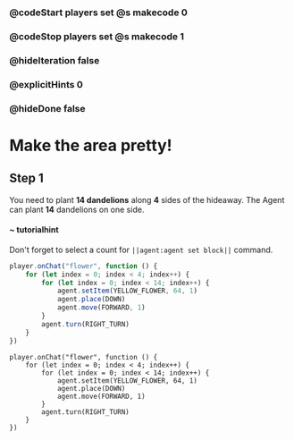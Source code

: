 ### @codeStart players set @s makecode 0
### @codeStop players set @s makecode 1

### @hideIteration false
### @explicitHints 0
### @hideDone false

# Make the area pretty!

## Step 1
You need to plant **14 dandelions** along **4** sides of the hideaway. The Agent can plant **14** dandelions on one side. 

#### ~ tutorialhint 
Don't forget to select a count for ``||agent:agent set block||`` command. 

```typescript
player.onChat("flower", function () {
    for (let index = 0; index < 4; index++) {
        for (let index = 0; index < 14; index++) {
            agent.setItem(YELLOW_FLOWER, 64, 1)
            agent.place(DOWN)
            agent.move(FORWARD, 1)
        }
        agent.turn(RIGHT_TURN)
    }
})

``` 

```ghost
player.onChat("flower", function () {
    for (let index = 0; index < 4; index++) {
        for (let index = 0; index < 14; index++) {
            agent.setItem(YELLOW_FLOWER, 64, 1)
            agent.place(DOWN)
            agent.move(FORWARD, 1)
        }
        agent.turn(RIGHT_TURN)
    }
})

``` 
